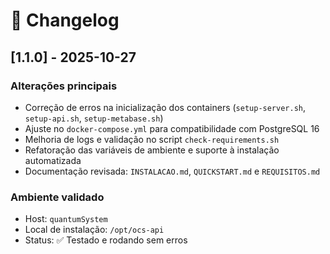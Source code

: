 # 📜 Changelog

## [1.1.0] - 2025-10-27
### Alterações principais
- Correção de erros na inicialização dos containers (`setup-server.sh`, `setup-api.sh`, `setup-metabase.sh`)
- Ajuste no `docker-compose.yml` para compatibilidade com PostgreSQL 16
- Melhoria de logs e validação no script `check-requirements.sh`
- Refatoração das variáveis de ambiente e suporte à instalação automatizada
- Documentação revisada: `INSTALACAO.md`, `QUICKSTART.md` e `REQUISITOS.md`

### Ambiente validado
- Host: `quantumSystem`
- Local de instalação: `/opt/ocs-api`
- Status: ✅ Testado e rodando sem erros
